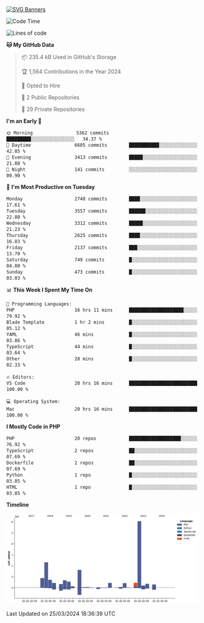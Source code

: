 [![SVG Banners](https://svg-banners.vercel.app/api?type=glitch&text1=Gere_Lajos%F0%9F%92%BB&width=800&height=400)](https://github.com/Akshay090/svg-banners)

<!--START_SECTION:waka-->
![Code Time](http://img.shields.io/badge/Code%20Time-1%2C477%20hrs%2045%20mins-blue)

![Lines of code](https://img.shields.io/badge/From%20Hello%20World%20I%27ve%20Written-15.9%20million%20lines%20of%20code-blue)

**🐱 My GitHub Data** 

> 📦 235.4 kB Used in GitHub's Storage 
 > 
> 🏆 1,564 Contributions in the Year 2024
 > 
> 💼 Opted to Hire
 > 
> 📜 2 Public Repositories 
 > 
> 🔑 29 Private Repositories 
 > 
**I'm an Early 🐤** 

```text
🌞 Morning                5362 commits        █████████░░░░░░░░░░░░░░░░   34.37 % 
🌆 Daytime                6685 commits        ███████████░░░░░░░░░░░░░░   42.85 % 
🌃 Evening                3413 commits        █████░░░░░░░░░░░░░░░░░░░░   21.88 % 
🌙 Night                  141 commits         ░░░░░░░░░░░░░░░░░░░░░░░░░   00.90 % 
```
📅 **I'm Most Productive on Tuesday** 

```text
Monday                   2748 commits        ████░░░░░░░░░░░░░░░░░░░░░   17.61 % 
Tuesday                  3557 commits        ██████░░░░░░░░░░░░░░░░░░░   22.80 % 
Wednesday                3312 commits        █████░░░░░░░░░░░░░░░░░░░░   21.23 % 
Thursday                 2625 commits        ████░░░░░░░░░░░░░░░░░░░░░   16.83 % 
Friday                   2137 commits        ███░░░░░░░░░░░░░░░░░░░░░░   13.70 % 
Saturday                 749 commits         █░░░░░░░░░░░░░░░░░░░░░░░░   04.80 % 
Sunday                   473 commits         █░░░░░░░░░░░░░░░░░░░░░░░░   03.03 % 
```


📊 **This Week I Spent My Time On** 

```text
💬 Programming Languages: 
PHP                      16 hrs 11 mins      ████████████████████░░░░░   79.92 % 
Blade Template           1 hr 2 mins         █░░░░░░░░░░░░░░░░░░░░░░░░   05.12 % 
YAML                     46 mins             █░░░░░░░░░░░░░░░░░░░░░░░░   03.86 % 
TypeScript               44 mins             █░░░░░░░░░░░░░░░░░░░░░░░░   03.64 % 
Other                    28 mins             █░░░░░░░░░░░░░░░░░░░░░░░░   02.33 % 

🔥 Editors: 
VS Code                  20 hrs 16 mins      █████████████████████████   100.00 % 

💻 Operating System: 
Mac                      20 hrs 16 mins      █████████████████████████   100.00 % 
```

**I Mostly Code in PHP** 

```text
PHP                      20 repos            ███████████████████░░░░░░   76.92 % 
TypeScript               2 repos             ██░░░░░░░░░░░░░░░░░░░░░░░   07.69 % 
Dockerfile               2 repos             ██░░░░░░░░░░░░░░░░░░░░░░░   07.69 % 
Python                   1 repo              █░░░░░░░░░░░░░░░░░░░░░░░░   03.85 % 
HTML                     1 repo              █░░░░░░░░░░░░░░░░░░░░░░░░   03.85 % 
```



**Timeline**

![Lines of Code chart](https://raw.githubusercontent.com/gere-lajos/gere-lajos/main/assets/bar_graph.png)


 Last Updated on 25/03/2024 18:36:39 UTC
<!--END_SECTION:waka-->

